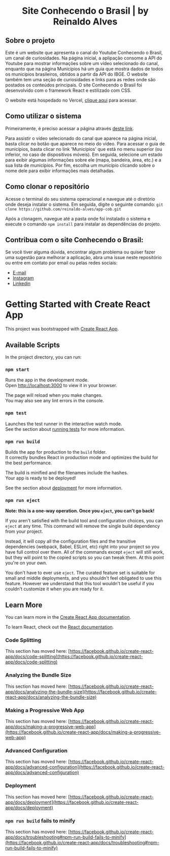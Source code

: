 <h1 align="center">Site Conhecendo o Brasil | by Reinaldo Alves</h1>

## Sobre o projeto

Este é um website que apresenta o canal do Youtube Conhecendo o Brasil, um canal de curiosidades. Na página inicial, a aplipação consome a API do Youtube para mostrar informações sobre um vídeo selecionado do canal, enquanto que na página Municípios há um guia que mostra dados de todos os municípios brasileiros, obtidos a partir da API do IBGE. O website também tem uma seção de curiosidades e links para as redes onde são postados os conteúdos principais. O site Conhecendo o Brasil foi desenvolvido com o framework React e estilizado com CSS.

O website está hospedado no Vercel, [clique aqui](https://conhecendoobrasil.vercel.app/) para acessar.

## Como utilizar o sistema

Primeiramente, é preciso acessar a página através [deste link](https://conhecendoobrasil.vercel.app/).

Para assistir o vídeo selecionado do canal que aparece na página inicial, basta clicar no botão que aparece no meio do vídeo.
Para acessar o guia de municípios, basta clicar no link 'Municípios' que está no menu superior (ou inferior, no caso de dispositivos móveis). Em seguida, selecione um estado para exibir algumas informações sobre ele (mapa, bandeira, área, etc.) e a sua lista de municípios. Por fim, escolha um município clicando sobre o nome dele para exibir informações mais detalhadas.

## Como clonar o repositório

Acesse o terminal do seu sistema operacional e navegue até o diretório onde deseja instalar o sistema. Em seguida, digite o seguinte comando: `git clone https://github.com/reinaldo-alves/app-cob.git`

Após a clonagem, navegue até a pasta onde foi instalado o sistema e execute o comando `npm install` para instalar as dependências do projeto.

## Contribua com o site Conhecendo o Brasil:

Se você tiver alguma dúvida, encontrar algum problema ou quiser fazer uma sugestão para melhorar a aplicação, abra uma issue neste repositório ou entre em contato por email ou pelas redes sociais:
- [E-mail](mailto:reinaldoasjr8@gmail.com)
- [Instagram](https://www.instagram.com/reinaldo.alves8/)
- [Linkedin](https://www.linkedin.com/in/reinaldo-alves-8639aba9/)







# Getting Started with Create React App

This project was bootstrapped with [Create React App](https://github.com/facebook/create-react-app).

## Available Scripts

In the project directory, you can run:

### `npm start`

Runs the app in the development mode.\
Open [http://localhost:3000](http://localhost:3000) to view it in your browser.

The page will reload when you make changes.\
You may also see any lint errors in the console.

### `npm test`

Launches the test runner in the interactive watch mode.\
See the section about [running tests](https://facebook.github.io/create-react-app/docs/running-tests) for more information.

### `npm run build`

Builds the app for production to the `build` folder.\
It correctly bundles React in production mode and optimizes the build for the best performance.

The build is minified and the filenames include the hashes.\
Your app is ready to be deployed!

See the section about [deployment](https://facebook.github.io/create-react-app/docs/deployment) for more information.

### `npm run eject`

**Note: this is a one-way operation. Once you `eject`, you can't go back!**

If you aren't satisfied with the build tool and configuration choices, you can `eject` at any time. This command will remove the single build dependency from your project.

Instead, it will copy all the configuration files and the transitive dependencies (webpack, Babel, ESLint, etc) right into your project so you have full control over them. All of the commands except `eject` will still work, but they will point to the copied scripts so you can tweak them. At this point you're on your own.

You don't have to ever use `eject`. The curated feature set is suitable for small and middle deployments, and you shouldn't feel obligated to use this feature. However we understand that this tool wouldn't be useful if you couldn't customize it when you are ready for it.

## Learn More

You can learn more in the [Create React App documentation](https://facebook.github.io/create-react-app/docs/getting-started).

To learn React, check out the [React documentation](https://reactjs.org/).

### Code Splitting

This section has moved here: [https://facebook.github.io/create-react-app/docs/code-splitting](https://facebook.github.io/create-react-app/docs/code-splitting)

### Analyzing the Bundle Size

This section has moved here: [https://facebook.github.io/create-react-app/docs/analyzing-the-bundle-size](https://facebook.github.io/create-react-app/docs/analyzing-the-bundle-size)

### Making a Progressive Web App

This section has moved here: [https://facebook.github.io/create-react-app/docs/making-a-progressive-web-app](https://facebook.github.io/create-react-app/docs/making-a-progressive-web-app)

### Advanced Configuration

This section has moved here: [https://facebook.github.io/create-react-app/docs/advanced-configuration](https://facebook.github.io/create-react-app/docs/advanced-configuration)

### Deployment

This section has moved here: [https://facebook.github.io/create-react-app/docs/deployment](https://facebook.github.io/create-react-app/docs/deployment)

### `npm run build` fails to minify

This section has moved here: [https://facebook.github.io/create-react-app/docs/troubleshooting#npm-run-build-fails-to-minify](https://facebook.github.io/create-react-app/docs/troubleshooting#npm-run-build-fails-to-minify)
